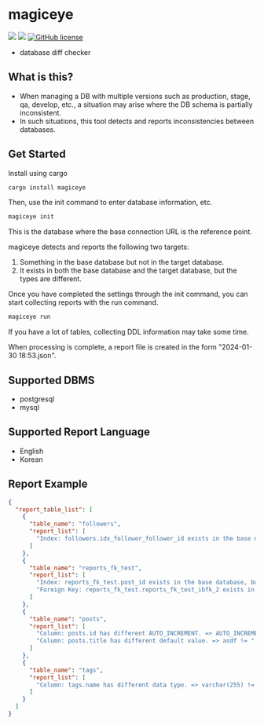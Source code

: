 # magiceye

![](https://img.shields.io/badge/language-Rust-red) ![](https://img.shields.io/badge/version-0.2.0-brightgreen) [![GitHub license](https://img.shields.io/badge/license-MIT-blue.svg)](https://github.com/myyrakle/magiceye/blob/master/LICENSE)

- database diff checker

## What is this?

- When managing a DB with multiple versions such as production, stage, qa, develop, etc., a situation may arise where the DB schema is partially inconsistent.
- In such situations, this tool detects and reports inconsistencies between databases.

## Get Started

Install using cargo

```bash
cargo install magiceye
```

Then, use the init command to enter database information, etc.

```bash
magiceye init
```

This is the database where the base connection URL is the reference point.

magiceye detects and reports the following two targets:

1. Something in the base database but not in the target database.
2. It exists in both the base database and the target database, but the types are different.

Once you have completed the settings through the init command, you can start collecting reports with the run command.

```bash
magiceye run
```

If you have a lot of tables, collecting DDL information may take some time.

When processing is complete, a report file is created in the form "2024-01-30 18:53.json".

## Supported DBMS

- postgresql
- mysql

## Supported Report Language

- English
- Korean

## Report Example 

```json
{
  "report_table_list": [
    {
      "table_name": "followers",
      "report_list": [
        "Index: followers.idx_follower_follower_id exists in the base database, but not in the target database."
      ]
    },
    {
      "table_name": "reports_fk_test",
      "report_list": [
        "Index: reports_fk_test.post_id exists in the base database, but not in the target database.",
        "Foreign Key: reports_fk_test.reports_fk_test_ibfk_2 exists in the base database, but not in the target database."
      ]
    },
    {
      "table_name": "posts",
      "report_list": [
        "Column: posts.id has different AUTO_INCREMENT. => AUTO_INCREMENT != NOT AUTO_INCREMENT",
        "Column: posts.title has different default value. => asdf != "
      ]
    },
    {
      "table_name": "tags",
      "report_list": [
        "Column: tags.name has different data type. => varchar(255) != varchar(155)"
      ]
    }
  ]
}
```